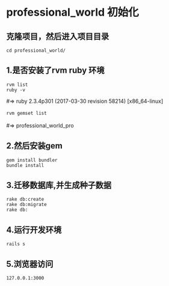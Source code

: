 # professional_world 初始化
## 克隆项目，然后进入项目目录
`cd professional_world/`
## 1.是否安装了rvm ruby 环境
```
rvm list
ruby -v 
```
#=> ruby 2.3.4p301 (2017-03-30 revision 58214) [x86_64-linux] <br/>   
`rvm gemset list` <br/>   
#=> professional_world_pro
## 2.然后安装gem
```
gem install bundler
bundle install
```
## 3.迁移数据库,并生成种子数据
```
rake db:create
rake db:migrate
rake db:
```
## 4.运行开发环境
`rails s`
## 5.浏览器访问
`127.0.0.1:3000`
